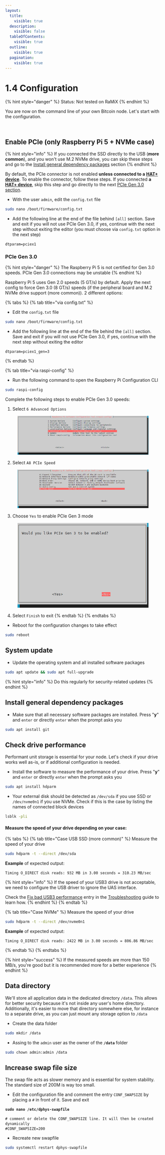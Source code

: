 ```yaml
---
layout:
  title:
    visible: true
  description:
    visible: false
  tableOfContents:
    visible: true
  outline:
    visible: true
  pagination:
    visible: true
---
```


# 1.4 Configuration

{% hint style="danger" %}
Status: Not tested on RaMiX
{% endhint %}

You are now on the command line of your own Bitcoin node. Let's start with the configuration.

<figure><img src="../.gitbook/assets/configuration.jpg" alt="" width="375"><figcaption></figcaption></figure>

## Enable PCIe (only Raspberry Pi 5 + NVMe case)

{% hint style="info" %}
If you connected the SSD directly to the USB (**more common**), and you won't use M.2 NVMe drive, you can skip these steps and go to the [Install general dependency packages](configuration.md#install-general-dependency-packages) section
{% endhint %}

By default, the PCIe connector is not enabled **unless connected to a** [**HAT+ device**](https://www.raspberrypi.com/products/m2-hat-plus/). To enable the connector, follow these steps. If you connected **a** [**HAT+ device**](https://www.raspberrypi.com/products/m2-hat-plus/), skip this step and go directly to the next [PCIe Gen 3.0 section](configuration.md#pcie-gen-3.0).

* With the user `admin`, edit the `config.txt` file

```bash
sudo nano /boot/firmware/config.txt
```

* Add the following line at the end of the file behind `[all]` section. Save and exit if you will not use PCIe Gen 3.0, if yes, continue with the next step without exiting the editor (you must choose via `config.txt` option in the next step)

```
dtparam=pciex1
```

### PCIe Gen 3.0

{% hint style="danger" %}
The Raspberry Pi 5 is not certified for Gen 3.0 speeds. PCIe Gen 3.0 connections may be unstable
{% endhint %}

Raspberry Pi 5 uses Gen 2.0 speeds (5 GT/s) by default. Apply the next config to force Gen 3.0 (8 GT/s) speeds (if the peripheral board and M.2 NVMe drive support (more common)). 2 different options:

{% tabs %}
{% tab title="via config.txt" %}
* Edit the `config.txt` file

```bash
sudo nano /boot/firmware/config.txt
```

* Add the following line at the end of the file behind the `[all]` section. Save and exit if you will not use PCIe Gen 3.0, if yes, continue with the next step without exiting the editor

```
dtparam=pciex1_gen=3
```
{% endtab %}

{% tab title="via raspi-config" %}
* Run the following command to open the Raspberry Pi Configuration CLI

```bash
sudo raspi-config
```

Complete the following steps to enable PCIe Gen 3.0 speeds:

1. Select `6 Advanced Options`

<figure><img src="../.gitbook/assets/rapi-config_6_Advanced_options.png" alt=""><figcaption></figcaption></figure>

2. Select `A8 PCIe Speed`

<figure><img src="../.gitbook/assets/rapi-config_A8_PCIe_Speed.png" alt=""><figcaption></figcaption></figure>

3. Choose `Yes` to enable PCIe Gen 3 mode

<figure><img src="../.gitbook/assets/pcie_gen3_confirmation.png" alt=""><figcaption></figcaption></figure>

4. Select `Finish` to exit
{% endtab %}
{% endtabs %}

* Reboot for the configuration changes to take effect

```bash
sudo reboot
```

## System update

* Update the operating system and all installed software packages

```sh
sudo apt update && sudo apt full-upgrade
```

{% hint style="info" %}
Do this regularly for security-related updates
{% endhint %}

## Install general dependency packages

* Make sure that all necessary software packages are installed. Press "**y**" and `enter` or directly `enter` when the prompt asks you

```bash
sudo apt install git
```

## Check drive performance

Performant unit storage is essential for your node. Let's check if your drive works well as-is, or if additional configuration is needed.

* Install the software to measure the performance of your drive. Press "**y**" and `enter` or directly `enter` when the prompt asks you

```bash
sudo apt install hdparm
```

* Your external disk should be detected as `/dev/sda` if you use SSD or `/dev/nvme0n1` if you use NVMe. Check if this is the case by listing the names of connected block devices

```sh
lsblk -pli
```

#### Measure the speed of your drive depending on your case:

{% tabs %}
{% tab title="Case USB SSD (more common)" %}
Measure the speed of your drive

```bash
sudo hdparm -t --direct /dev/sda
```

**Example** of expected output:

```
Timing O_DIRECT disk reads: 932 MB in 3.00 seconds = 310.23 MB/sec
```

{% hint style="info" %}
If the speed of your USB3 drive is not acceptable, we need to configure the USB driver to ignore the UAS interface.

Check the [Fix bad USB3 performance](../troubleshooting.md#fix-bad-usb3-performance) entry in the [Troubleshooting](../troubleshooting.md) guide to learn how.
{% endhint %}
{% endtab %}

{% tab title="Case NVMe" %}
Measure the speed of your drive

```bash
sudo hdparm -t --direct /dev/nvme0n1
```

**Example** of expected output:

```
Timing O_DIRECT disk reads: 2422 MB in 3.00 seconds = 806.86 MB/sec
```
{% endtab %}
{% endtabs %}

{% hint style="success" %}
If the measured speeds are more than 150 MB/s, you're good but it is recommended more for a better experience
{% endhint %}

## Data directory

We'll store all application data in the dedicated directory `/data`. This allows for better security because it's not inside any user's home directory. Additionally, it's easier to move that directory somewhere else, for instance to a separate drive, as you can just mount any storage option to `/data`

* Create the data folder

```sh
sudo mkdir /data
```

* Assing to the `admin` user as the owner of the **`/data`** folder

```sh
sudo chown admin:admin /data
```

## Increase swap file size <a href="#increase-swap-file-size" id="increase-swap-file-size"></a>

The swap file acts as slower memory and is essential for system stability. The standard size of 200M is way too small.

* Edit the configuration file and comment the entry `CONF_SWAPSIZE` by placing a `#` in front of it. Save and exit

<pre class="language-bash"><code class="lang-bash"><strong>sudo nano /etc/dphys-swapfile
</strong></code></pre>

```
# comment or delete the CONF_SWAPSIZE line. It will then be created dynamically
#CONF_SWAPSIZE=200
```

* Recreate new swapfile

```bash
sudo systemctl restart dphys-swapfile
```
